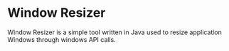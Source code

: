 Window Resizer
=======

Window Resizer is a simple tool written in Java used to resize application Windows through windows API calls.
